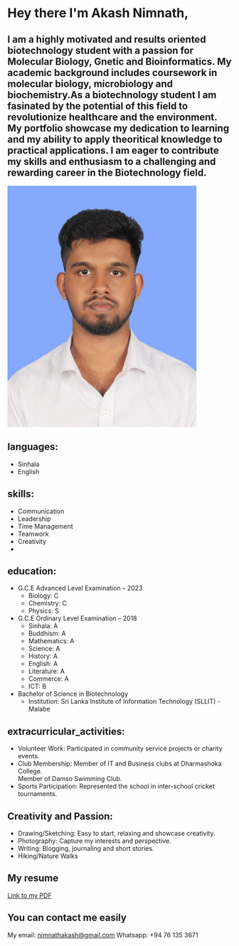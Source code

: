 # Hey there I'm Akash Nimnath,
## I am a highly motivated and results oriented biotechnology student with a passion for Molecular Biology, Gnetic and Bioinformatics. My academic background includes coursework in molecular biology, microbiology and biochemistry.As a biotechnology student I am fasinated by the potential of this field to revolutionize healthcare and the environment. My portfolio showcase my dedication to learning and my ability to apply theoritical knowledge to practical applications. I am eager to contribute my skills and enthusiasm to a challenging and rewarding career in the Biotechnology field. 

![image alt](https://github.com/akashnimnath/Akash-Nimnath.github.io/blob/b6abe7eb740b4778e122f4982dfcef94b1166b3c/25ccb687-b292-491e-abed-ac5ceb52ce7d.jpg)

## languages:
  - Sinhala
  - English

## skills:
  - Communication
  - Leadership
  - Time Management
  - Teamwork
  - Creativity
  - 
## education:
  - G.C.E Advanced Level Examination – 2023
    - Biology: C
    - Chemistry: C
    - Physics: S
  - G.C.E Ordinary Level Examination – 2018
    - Sinhala: A
    - Buddhism: A
    - Mathematics: A
    - Science: A
    - History: A
    - English: A
    - Literature: A
    - Commerce: A
    - ICT: B
  - Bachelor of Science in Biotechnology
    - Institution: Sri Lanka Institute of Information Technology (SLLIT) - Malabe

## extracurricular_activities:
  - Volunteer Work: Participated in community service projects or charity events.
  - Club Membership: Member of IT and Business clubs at Dharmashoka College.<br>
                     Member of Damso Swimming Club.
  - Sports Participation: Represented the school in inter-school cricket tournaments.

## Creativity and Passion:
  - Drawing/Sketching: Easy to start, relaxing and showcase creativity.
  - Photography: Capture my interests and perspective.
  - Writing: Blogging, journaling and short stories.
  - Hiking/Nature Walks

## My resume
[Link to my PDF](https://github.com/akashnimnath/Akash-Nimnath.github.io/blob/2293ef411c6f4d850e844058dff4c9185bc696f0/Assignment%2001_HS24103998%20.pdf)

## You can contact me easily
My email: nimnathakash@gmail.com
Whatsapp: +94 76 135 3671



